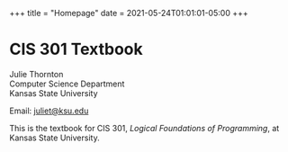 +++
title = "Homepage"
date = 2021-05-24T01:01:01-05:00
+++

# CIS 301 Textbook

Julie Thornton  
Computer Science Department  
Kansas State University  

Email: juliet@ksu.edu

This is the textbook for CIS 301, *Logical Foundations of Programming*, at Kansas State University. 